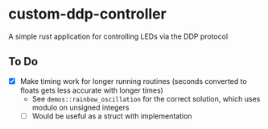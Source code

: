 # custom-ddp-controller
A simple rust application for controlling LEDs via the DDP protocol

## To Do
- [x] Make timing work for longer running routines (seconds converted to floats gets less accurate with longer times)
    - See `demos::rainbow_oscillation` for the correct solution, which uses modulo on unsigned integers
    - [ ] Would be useful as a struct with implementation